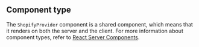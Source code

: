 ## Component type

The `ShopifyProvider` component is a shared component, which means that it renders on both the server and the client. For more information about component types, refer to [React Server Components](/api/hydrogen/framework/react-server-components).
